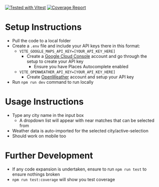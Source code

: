 [![Tested with Vitest](https://img.shields.io/badge/tested%20with-vitest-6E9F18?logo=vitest&logoColor=white)](https://vitest.dev/)
[![Coverage Report](https://img.shields.io/badge/coverage-vitest%20report-blue)](./coverage/index.html)

# Setup Instructions

- Pull the code to a local folder
- Create a `.env` file and include your API keys there in this format:
  - `VITE_GOOGLE_MAPS_API_KEY=[YOUR_API_KEY_HERE]`
    - Create a [Google Cloud Console](https://console.cloud.google.com/) account and go through the setup to create your API key
      - Ensure you have Places Autocomplete enabled
  - `VITE_OPENWEATHER_API_KEY=[YOUR_API_KEY_HERE]`
    - Create [OpenWeather](https://openweathermap.org/current) account and setup your API key
- Run `npm run dev` command to run locally

# Usage Instructions

- Type any city name in the input box
  - A dropdown list will appear with near matches that can be selected from
- Weather data is auto-imported for the selected city/active-selection
- Should work on mobile too

# Further Development

- If any code expansion is undertaken, ensure to run `npm run test` to ensure nothings broken
- `npm run test:coverage` will show you test coverage
